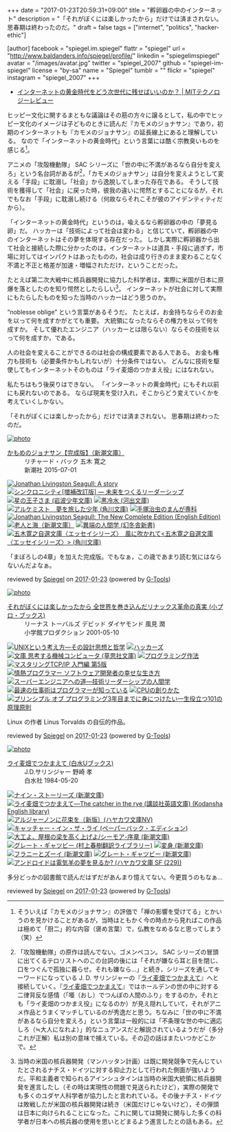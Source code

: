 +++
date = "2017-01-23T20:59:31+09:00"
title = "孵卵器の中のインターネット"
description = "「それがぼくには楽しかったから」だけでは済まされない。思春期は終わったのだ。"
draft = false
tags = ["internet", "politics", "hacker-ethic"]

[author]
  facebook = "spiegel.im.spiegel"
  flattr = "spiegel"
  url = "http://www.baldanders.info/spiegel/profile/"
  linkedin = "spiegelimspiegel"
  avatar = "/images/avatar.jpg"
  twitter = "spiegel_2007"
  github = "spiegel-im-spiegel"
  license = "by-sa"
  name = "Spiegel"
  tumblr = ""
  flickr = "spiegel"
  instagram = "spiegel_2007"
+++

- [インターネットの黄金時代をどう次世代に残せばいいのか？ | MITテクノロジーレビュー](https://www.technologyreview.jp/s/22020/the-internet-is-sick/)

ヒッピー文化に関するまともな議論はその筋の方々に譲るとして，私の中でヒッピー文化のイメージは子どものときに読んだ『カモメのジョナサン』であり，初期のインターネットも『カモメのジョナサン』の延長線上にあると理解している。
なので「インターネットの黄金時代」という言葉には酷く宗教臭いものを感じる[^js]。

[^js]: そういえば『カモメのジョナサン』の評価で「禅の影響を受けてる」とかいうのを見かけることがあるが，当時はともかく今の時点から見ればこの作品は極めて「厨二」的な内容（褒め言葉）で，仏教をなめるなと思ってしまう（笑）

アニメの「攻殻機動隊」 SAC シリーズに「世の中に不満があるなら自分を変えろ」という名台詞があるが[^sac]，「カモメのジョナサン」は自分を変えようとして変える「手段」に耽溺し「社会」から逸脱してしまった存在である。
そうして技術を獲得して「社会」に戻った時，彼我の違いに愕然とすることになるが，それでもなお「手段」に耽溺し続ける（何故ならそれこそが彼のアイデンティティだから）。

[^sac]: 「攻殻機動隊」の原作は読んでない。ゴメンペコン。 SAC シリーズの冒頭に出てくるテロリストへのこの台詞の後には「それが嫌なら耳と目を閉じ、口をつぐんで孤独に暮らせ。それも嫌なら...」と続き，シリーズを通してキーワードになっている J. D. サリンジャーの『[ライ麦畑でつかまえて]』へと接続していく。『[ライ麦畑でつかまえて]』ではホールデンの世の中に対する二律背反な感情（「唖（おし）でつんぼの人間のふり」をするのか，それとも「ライ麦畑のつかまえ役」になるのか）が見え隠れしていて，それがアニメ作品とうまくマッチしているのが秀逸だと思う。ちなみに「世の中に不満があるなら自分を変えろ」という言葉は一般的には「不条理な世の中に適応しろ（≒大人になれよ）」的なニュアンスだと解説されているようだが（多分これが正解）私は別の意味で捕えている。その辺の話はまたいつかどこかで。

「インターネットの黄金時代」というのは，喩えるなら孵卵器の中の「夢見る卵」だ。
ハッカーは「技術によって社会は変わる」と信じていて，孵卵器の中のインターネットはその夢を体現する存在だった。
しかし実際に孵卵器から出て社会と接続した際に分かったのは，インターネットは道具・手段に過ぎず，市場に対してはインパクトはあったものの，社会は成り行きのまま変わることなく不満と不正と格差が加速・増幅されただけ，ということだった。

たとえば第二次大戦中に核兵器開発に協力した科学者は，実際に米国が日本に原爆を落としたのを知り愕然としたらしい[^ab]。
インターネットが社会に対して実際にもたらしたものを知った当時のハッカーはどう思うのか。

[^ab]: 当時の米国の核兵器開発（マンハッタン計画）は既に開発競争で先んじていたとされるナチス・ドイツに対する抑止力として行われた側面が強いようだ。平和主義者で知られるアインシュタインは当時の米国大統領に核兵器開発を進言したし（その時は実現性の問題で見送られたけど），実際の開発でも多くのユダヤ人科学者が協力したと言われている。その後ナチス・ドイツは敗戦したが米国の核兵器開発は続き（米国だけじゃないけど），その弾頭は日本に向けられることになった。これに関しては開発に関与した多くの科学者が日本への核兵器の使用を思いとどまるよう進言したとの話もある。

“noblesse oblige” という言葉があるそうだ。
たとえば，お金持ちならそのお金を以って何を成すかがとても重要。
大統領になったならその権力を以って何を成すか。
そして優れたエンジニア（ハッカーとは限らない）ならその技術を以って何を成すか，である。

人の社会を変えることができるのは社会の構成要素である人である。
お金も権力も技術も（必要条件かもしれないが）十分条件ではない。
どんなに技術を駆使してもインターネットそのものは「ライ麦畑のつかまえ役」にはなれない。

私たちはもう後戻りはできない。
「インターネットの黄金時代」にもそれ以前にも戻れないのである。
ならば現実を受け入れ，そこからどう変えていくかを考えていくしかない。

「それがぼくには楽しかったから」だけでは済まされない。
思春期は終わったのだ。

[ライ麦畑でつかまえて]: http://www.amazon.co.jp/exec/obidos/ASIN/4560070512/baldandersinf-22/ "ライ麦畑でつかまえて (白水Uブックス) | J.D.サリンジャー, 野崎 孝 |本 | 通販 | Amazon"

<div class="hreview" ><a class="item url" href="http://www.amazon.co.jp/exec/obidos/ASIN/B01916B8V8/baldandersinf-22/"><img src="https://images-fe.ssl-images-amazon.com/images/I/41W5YDuOufL._SL160_.jpg" alt="photo" class="photo"  /></a><dl ><dt class="fn"><a class="item url" href="http://www.amazon.co.jp/exec/obidos/ASIN/B01916B8V8/baldandersinf-22/">かもめのジョナサン【完成版】（新潮文庫）</a></dt><dd>リチャード・バック 五木 寛之 </dd><dd>新潮社 2015-07-01</dd></dl><p class="similar"><a href="http://www.amazon.co.jp/exec/obidos/ASIN/B015EZUXT8/baldandersinf-22/" target="_top"><img src="http://images.amazon.com/images/P/B015EZUXT8.09._SCTHUMBZZZ_.jpg"  alt="Jonathan Livingston Seagull: A story"  /></a> <a href="http://www.amazon.co.jp/exec/obidos/ASIN/B019NZJFYE/baldandersinf-22/" target="_top"><img src="http://images.amazon.com/images/P/B019NZJFYE.09._SCTHUMBZZZ_.jpg"  alt="シンクロニシティ[増補改訂版] ― 未来をつくるリーダーシップ"  /></a> <a href="http://www.amazon.co.jp/exec/obidos/ASIN/B013DX98YE/baldandersinf-22/" target="_top"><img src="http://images.amazon.com/images/P/B013DX98YE.09._SCTHUMBZZZ_.jpg"  alt="星の王子さま (岩波少年文庫)"  /></a> <a href="http://www.amazon.co.jp/exec/obidos/ASIN/B01I1E1RTO/baldandersinf-22/" target="_top"><img src="http://images.amazon.com/images/P/B01I1E1RTO.09._SCTHUMBZZZ_.jpg"  alt="黒冷水 (河出文庫)"  /></a> <a href="http://www.amazon.co.jp/exec/obidos/ASIN/B00DE5YZZO/baldandersinf-22/" target="_top"><img src="http://images.amazon.com/images/P/B00DE5YZZO.09._SCTHUMBZZZ_.jpg"  alt="アルケミスト　夢を旅した少年 (角川文庫)"  /></a> <a href="http://www.amazon.co.jp/exec/obidos/ASIN/B013QLGMO2/baldandersinf-22/" target="_top"><img src="http://images.amazon.com/images/P/B013QLGMO2.09._SCTHUMBZZZ_.jpg"  alt="手塚治虫のまんが専科"  /></a> <a href="http://www.amazon.co.jp/exec/obidos/ASIN/B00FNVSK1M/baldandersinf-22/" target="_top"><img src="http://images.amazon.com/images/P/B00FNVSK1M.09._SCTHUMBZZZ_.jpg"  alt="Jonathan Livingston Seagull: The New Complete Edition (English Edition)"  /></a> <a href="http://www.amazon.co.jp/exec/obidos/ASIN/B01E6HG89Y/baldandersinf-22/" target="_top"><img src="http://images.amazon.com/images/P/B01E6HG89Y.09._SCTHUMBZZZ_.jpg"  alt="老人と海（新潮文庫）"  /></a> <a href="http://www.amazon.co.jp/exec/obidos/ASIN/B019F74HU2/baldandersinf-22/" target="_top"><img src="http://images.amazon.com/images/P/B019F74HU2.09._SCTHUMBZZZ_.jpg"  alt="異端の人間学 (幻冬舎新書)"  /></a> <a href="http://www.amazon.co.jp/exec/obidos/ASIN/B00UKLNNLM/baldandersinf-22/" target="_top"><img src="http://images.amazon.com/images/P/B00UKLNNLM.09._SCTHUMBZZZ_.jpg"  alt="五木寛之自選文庫〈エッセイシリーズ〉　風に吹かれて<五木寛之自選文庫〈エッセイシリーズ〉> (角川文庫)"  /></a> </p>
<p class="description">「まぼろしの4章」を加えた完成版。でもなぁ，この歳であまり読む気にはならないんだよなぁ。</p>
<p class="gtools" >reviewed by <a href='#maker' class='reviewer'>Spiegel</a> on <abbr class="dtreviewed" title="2017-01-23">2017-01-23</abbr> (powered by <a href="http://www.goodpic.com/mt/aws/index.html" >G-Tools</a>)</p>
</div>

<div class="hreview" ><a class="item url" href="http://www.amazon.co.jp/exec/obidos/ASIN/4796880011/baldandersinf-22/"><img src="https://images-fe.ssl-images-amazon.com/images/I/51WZM2W6ZBL._SL160_.jpg" alt="photo" class="photo"  /></a><dl ><dt class="fn"><a class="item url" href="http://www.amazon.co.jp/exec/obidos/ASIN/4796880011/baldandersinf-22/">それがぼくには楽しかったから 全世界を巻き込んだリナックス革命の真実 (小プロ・ブックス)</a></dt><dd>リーナス トーバルズ デビッド ダイヤモンド 風見 潤 </dd><dd>小学館プロダクション 2001-05-10</dd></dl><p class="similar"><a href="http://www.amazon.co.jp/exec/obidos/ASIN/4274064069/baldandersinf-22/" target="_top"><img src="http://images.amazon.com/images/P/4274064069.09._SCTHUMBZZZ_.jpg"  alt="UNIXという考え方―その設計思想と哲学"  /></a> <a href="http://www.amazon.co.jp/exec/obidos/ASIN/487593100X/baldandersinf-22/" target="_top"><img src="http://images.amazon.com/images/P/487593100X.09._SCTHUMBZZZ_.jpg"  alt="ハッカーズ"  /></a> <a href="http://www.amazon.co.jp/exec/obidos/ASIN/4794220588/baldandersinf-22/" target="_top"><img src="http://images.amazon.com/images/P/4794220588.09._SCTHUMBZZZ_.jpg"  alt="文庫 思考する機械コンピュータ (草思社文庫)"  /></a> <a href="http://www.amazon.co.jp/exec/obidos/ASIN/4756136494/baldandersinf-22/" target="_top"><img src="http://images.amazon.com/images/P/4756136494.09._SCTHUMBZZZ_.jpg"  alt="プログラミング作法"  /></a> <a href="http://www.amazon.co.jp/exec/obidos/ASIN/4274068765/baldandersinf-22/" target="_top"><img src="http://images.amazon.com/images/P/4274068765.09._SCTHUMBZZZ_.jpg"  alt="マスタリングTCP/IP 入門編 第5版"  /></a> <a href="http://www.amazon.co.jp/exec/obidos/ASIN/4274067939/baldandersinf-22/" target="_top"><img src="http://images.amazon.com/images/P/4274067939.09._SCTHUMBZZZ_.jpg"  alt="情熱プログラマー ソフトウェア開発者の幸せな生き方"  /></a> <a href="http://www.amazon.co.jp/exec/obidos/ASIN/4320025636/baldandersinf-22/" target="_top"><img src="http://images.amazon.com/images/P/4320025636.09._SCTHUMBZZZ_.jpg"  alt="スーパーエンジニアへの道―技術リーダーシップの人間学"  /></a> <a href="http://www.amazon.co.jp/exec/obidos/ASIN/4844374222/baldandersinf-22/" target="_top"><img src="http://images.amazon.com/images/P/4844374222.09._SCTHUMBZZZ_.jpg"  alt="最速の仕事術はプログラマーが知っている"  /></a> <a href="http://www.amazon.co.jp/exec/obidos/ASIN/4839909865/baldandersinf-22/" target="_top"><img src="http://images.amazon.com/images/P/4839909865.09._SCTHUMBZZZ_.jpg"  alt="CPUの創りかた"  /></a> <a href="http://www.amazon.co.jp/exec/obidos/ASIN/4798046140/baldandersinf-22/" target="_top"><img src="http://images.amazon.com/images/P/4798046140.09._SCTHUMBZZZ_.jpg"  alt="プリンシプル オブ プログラミング3年目までに身につけたい一生役立つ101の原理原則"  /></a> </p>
<p class="description">Linux の作者 Linus Torvalds の自伝的作品。</p>
<p class="gtools" >reviewed by <a href='#maker' class='reviewer'>Spiegel</a> on <abbr class="dtreviewed" title="2017-01-23">2017-01-23</abbr> (powered by <a href="http://www.goodpic.com/mt/aws/index.html" >G-Tools</a>)</p>
</div>

<div class="hreview" ><a class="item url" href="http://www.amazon.co.jp/exec/obidos/ASIN/4560070512/baldandersinf-22/"><img src="https://images-fe.ssl-images-amazon.com/images/I/31dcshvdQZL._SL160_.jpg" alt="photo" class="photo"  /></a><dl ><dt class="fn"><a class="item url" href="http://www.amazon.co.jp/exec/obidos/ASIN/4560070512/baldandersinf-22/">ライ麦畑でつかまえて (白水Uブックス)</a></dt><dd>J.D.サリンジャー 野崎 孝 </dd><dd>白水社 1984-05-20</dd></dl><p class="similar"><a href="http://www.amazon.co.jp/exec/obidos/ASIN/4102057013/baldandersinf-22/" target="_top"><img src="http://images.amazon.com/images/P/4102057013.09._SCTHUMBZZZ_.jpg"  alt="ナイン・ストーリーズ (新潮文庫)"  /></a> <a href="http://www.amazon.co.jp/exec/obidos/ASIN/4770022476/baldandersinf-22/" target="_top"><img src="http://images.amazon.com/images/P/4770022476.09._SCTHUMBZZZ_.jpg"  alt="ライ麦畑でつかまえて―The catcher in the rye  (講談社英語文庫) (Kodansha English library)"  /></a> <a href="http://www.amazon.co.jp/exec/obidos/ASIN/4150413339/baldandersinf-22/" target="_top"><img src="http://images.amazon.com/images/P/4150413339.09._SCTHUMBZZZ_.jpg"  alt="アルジャーノンに花束を〔新版〕(ハヤカワ文庫NV)"  /></a> <a href="http://www.amazon.co.jp/exec/obidos/ASIN/4560090009/baldandersinf-22/" target="_top"><img src="http://images.amazon.com/images/P/4560090009.09._SCTHUMBZZZ_.jpg"  alt="キャッチャー・イン・ザ・ライ (ペーパーバック・エディション)"  /></a> <a href="http://www.amazon.co.jp/exec/obidos/ASIN/410205703X/baldandersinf-22/" target="_top"><img src="http://images.amazon.com/images/P/410205703X.09._SCTHUMBZZZ_.jpg"  alt="大工よ、屋根の梁を高く上げよ/シーモア-序章 (新潮文庫)"  /></a> <a href="http://www.amazon.co.jp/exec/obidos/ASIN/4124035047/baldandersinf-22/" target="_top"><img src="http://images.amazon.com/images/P/4124035047.09._SCTHUMBZZZ_.jpg"  alt="グレート・ギャツビー (村上春樹翻訳ライブラリー)"  /></a> <a href="http://www.amazon.co.jp/exec/obidos/ASIN/4102071016/baldandersinf-22/" target="_top"><img src="http://images.amazon.com/images/P/4102071016.09._SCTHUMBZZZ_.jpg"  alt="変身 (新潮文庫)"  /></a> <a href="http://www.amazon.co.jp/exec/obidos/ASIN/4102057048/baldandersinf-22/" target="_top"><img src="http://images.amazon.com/images/P/4102057048.09._SCTHUMBZZZ_.jpg"  alt="フラニーとズーイ (新潮文庫)"  /></a> <a href="http://www.amazon.co.jp/exec/obidos/ASIN/4102063013/baldandersinf-22/" target="_top"><img src="http://images.amazon.com/images/P/4102063013.09._SCTHUMBZZZ_.jpg"  alt="グレート・ギャツビー (新潮文庫)"  /></a> <a href="http://www.amazon.co.jp/exec/obidos/ASIN/4150102295/baldandersinf-22/" target="_top"><img src="http://images.amazon.com/images/P/4150102295.09._SCTHUMBZZZ_.jpg"  alt="アンドロイドは電気羊の夢を見るか? (ハヤカワ文庫 SF (229))"  /></a> </p>
<p class="description">多分どっかの図書館で読んだはずだがあんまり憶えてない。今更買うのもなぁ...</p>
<p class="gtools" >reviewed by <a href='#maker' class='reviewer'>Spiegel</a> on <abbr class="dtreviewed" title="2017-01-23">2017-01-23</abbr> (powered by <a href="http://www.goodpic.com/mt/aws/index.html" >G-Tools</a>)</p>
</div>
